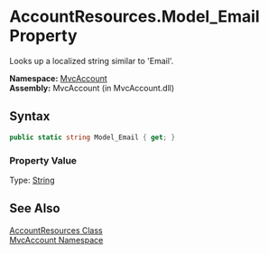AccountResources.Model_Email Property
=====================================
Looks up a localized string similar to 'Email'.

**Namespace:** [MvcAccount][1]  
**Assembly:** MvcAccount (in MvcAccount.dll)

Syntax
------

```csharp
public static string Model_Email { get; }
```

### Property Value
Type: [String][2]

See Also
--------
[AccountResources Class][3]  
[MvcAccount Namespace][1]  

[1]: ../README.md
[2]: http://msdn.microsoft.com/en-us/library/s1wwdcbf
[3]: README.md